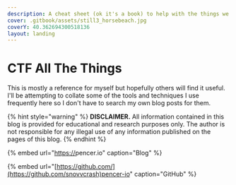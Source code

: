 ```yaml
---
description: A cheat sheet (ok it's a book) to help with the things we do often in CTF.
cover: .gitbook/assets/still3_horsebeach.jpg
coverY: 40.362694300518136
layout: landing
---
```


# CTF All The Things

This is mostly a reference for myself but hopefully others will find it useful. I'll be attempting to collate some of the tools and techniques I use frequently here so I don't have to search my own blog posts for them.

\{% hint style="warning" %\} **DISCLAIMER.** All information contained in this blog is provided for educational and research purposes only. The author is not responsible for any illegal use of any information published on the pages of this blog. \{% endhint %\}

\{% embed url="[https://](https://snovvcrash.rocks/)pencer.io" caption="Blog" %\}

\{% embed url="[https://github.com/](https://github.com/snovvcrash)pencer-io" caption="GitHub" %\}
